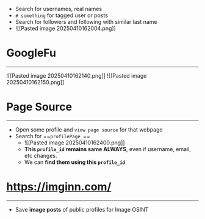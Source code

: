 - Search for usernames, real names
- `# something` for tagged user or posts
- Search for followers and following with similar last name
- ![[Pasted image 20250410162004.png]]


# GoogleFu
---
![[Pasted image 20250410162140.png]]
![[Pasted image 20250410162150.png]]


# Page Source
---
- Open some profile and `view page source` for that webpage
- Search for ==`profilePage_`==
	- ![[Pasted image 20250410162400.png]]
	- **This `profile_id` remains same ALWAYS**, even if username, email, etc changes.
	- We can **find them using this `profile_id`**

# https://imginn.com/
---
- Save **image posts** of public profiles for Image OSINT